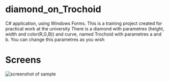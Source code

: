 # diamond_on_Trochoid
C# application, using Windows Forms.
This is a training project created for practical work at the university
There is a diamond with parametres (height, width and color(R,G,B)) and curve, named Trochoid with parametres a and b. You can change this parametres as you wish
# Screens
![screenshot of sample](https://lh5.googleusercontent.com/V10-0gkpuqbREOZKcGN5ODuOnAMTay_OGdefpnAY19KGsIwraYes2UmQlOUkm_ZQwBYCknCYgFPFwjw=w1364-h702)
